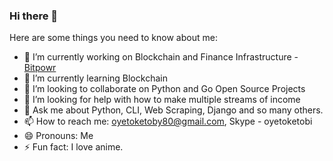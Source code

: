 ### Hi there 👋

Here are some things you need to know about me:

- 🔭 I’m currently working on Blockchain and Finance Infrastructure -  [Bitpowr](https://bitpowr.com)
- 🌱 I’m currently learning Blockchain
- 👯 I’m looking to collaborate on Python and Go Open Source Projects
- 🤔 I’m looking for help with how to make multiple streams of income
- 💬 Ask me about Python, CLI, Web Scraping, Django and so many others.
- 📫 How to reach me: oyetoketoby80@gmail.com, Skype - oyetoketobi
- 😄 Pronouns: Me
- ⚡ Fun fact: I love anime.

